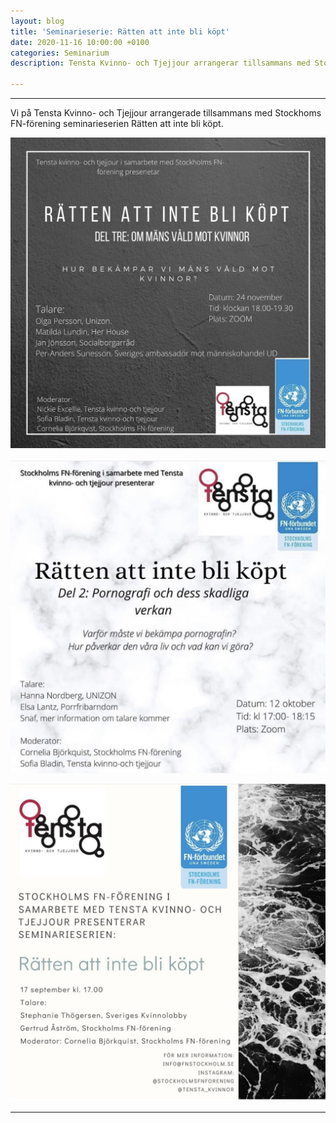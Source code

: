 ```yaml
---
layout: blog
title: 'Seminarieserie: Rätten att inte bli köpt'
date: 2020-11-16 10:00:00 +0100
categories: Seminarium
description: Tensta Kvinno- och Tjejjour arrangerar tillsammans med Stockholms FN-förening seminarieserien Rätten att inte bli köpt.

---
```

***

Vi på Tensta Kvinno- och Tjejjour arrangerade tillsammans med Stockhoms FN-förening seminarieserien Rätten att inte bli köpt.

![om-mans-vald-mot-kvinnor](/images/om-mans-vald-mot-kvinnor.jpg)

![pornografi-och-dess-skadliga-verkan](/images/pornografi-och-dess-skadliga-verkan.jpg)

![ratten-att-inte-bli-kopt](/images/ratten-att-inte-bli-kopt.jpg)

***